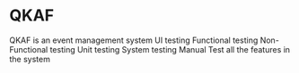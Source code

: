 # QKAF
QKAF is an event management system
UI testing
Functional testing
Non-Functional testing
Unit testing
System testing
Manual Test all the features in the system
